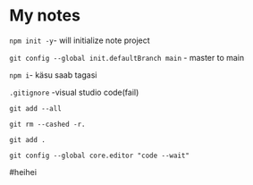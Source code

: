 # My notes

`npm init -y`- will initialize note project

`git config --global init.defaultBranch main` - master to main


`npm i`- käsu saab tagasi

`.gitignore` -visual studio code(fail)

`git add --all` 

`git rm --cashed -r.`

`git add .`

`git config --global core.editor "code --wait"`

#heihei
